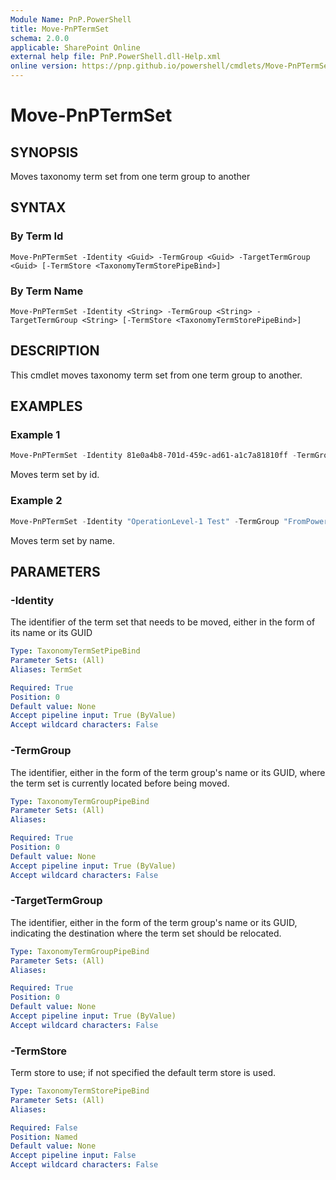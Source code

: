 ```yaml
---
Module Name: PnP.PowerShell
title: Move-PnPTermSet
schema: 2.0.0
applicable: SharePoint Online
external help file: PnP.PowerShell.dll-Help.xml
online version: https://pnp.github.io/powershell/cmdlets/Move-PnPTermSet.html
---
```


# Move-PnPTermSet

## SYNOPSIS

Moves taxonomy term set from one term group to another

## SYNTAX

### By Term Id
```
Move-PnPTermSet -Identity <Guid> -TermGroup <Guid> -TargetTermGroup <Guid> [-TermStore <TaxonomyTermStorePipeBind>]
```

### By Term Name
```
Move-PnPTermSet -Identity <String> -TermGroup <String> -TargetTermGroup <String> [-TermStore <TaxonomyTermStorePipeBind>]
```

## DESCRIPTION
This cmdlet moves taxonomy term set from one term group to another.

## EXAMPLES

### Example 1
```powershell
Move-PnPTermSet -Identity 81e0a4b8-701d-459c-ad61-a1c7a81810ff -TermGroup 17e16b98-a8c2-4db6-a860-5c42dbc818f4  -TargetTermGroup cf33d1cd-42d8-431c-9e43-3d8dab9ea8fd
```

Moves term set by id.

### Example 2
```powershell
Move-PnPTermSet -Identity "OperationLevel-1 Test" -TermGroup "FromPowerAutomate" -TargetTermGroup "TargetTermGroup"
```

Moves term set by name.

## PARAMETERS

### -Identity
The identifier of the term set that needs to be moved, either in the form of its name or its GUID

```yaml
Type: TaxonomyTermSetPipeBind
Parameter Sets: (All)
Aliases: TermSet

Required: True
Position: 0
Default value: None
Accept pipeline input: True (ByValue)
Accept wildcard characters: False
```

### -TermGroup
The identifier, either in the form of the term group's name or its GUID, where the term set is currently located before being moved.

```yaml
Type: TaxonomyTermGroupPipeBind
Parameter Sets: (All)
Aliases:

Required: True
Position: 0
Default value: None
Accept pipeline input: True (ByValue)
Accept wildcard characters: False
```

### -TargetTermGroup
The identifier, either in the form of the term group's name or its GUID, indicating the destination where the term set should be relocated.

```yaml
Type: TaxonomyTermGroupPipeBind
Parameter Sets: (All)
Aliases:

Required: True
Position: 0
Default value: None
Accept pipeline input: True (ByValue)
Accept wildcard characters: False
```

### -TermStore
Term store to use; if not specified the default term store is used.

```yaml
Type: TaxonomyTermStorePipeBind
Parameter Sets: (All)
Aliases:

Required: False
Position: Named
Default value: None
Accept pipeline input: False
Accept wildcard characters: False
```